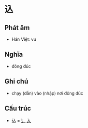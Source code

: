 # 込

## Phát âm
* Hán Việt: vu

## Nghĩa
* đông đúc

## Ghi chú
* chạy (dẫn) vào (nhập) nơi đông đúc

## Cấu trúc
* 込 = [辶](辶.md) [入](入.md)

<script>window.HANZI_FIELD='込';</script>